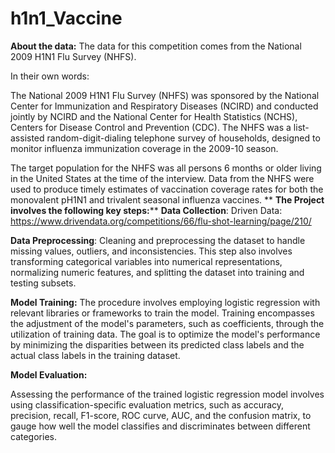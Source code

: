 # h1n1_Vaccine

**About the data:**
The data for this competition comes from the National 2009 H1N1 Flu Survey (NHFS).

In their own words:

The National 2009 H1N1 Flu Survey (NHFS) was sponsored by the National Center for Immunization and Respiratory Diseases (NCIRD) and conducted jointly by NCIRD and the National Center for Health Statistics (NCHS), Centers for Disease Control and Prevention (CDC). The NHFS was a list-assisted random-digit-dialing telephone survey of households, designed to monitor influenza immunization coverage in the 2009-10 season.

The target population for the NHFS was all persons 6 months or older living in the United States at the time of the interview. Data from the NHFS were used to produce timely estimates of vaccination coverage rates for both the monovalent pH1N1 and trivalent seasonal influenza vaccines.
**
**The Project involves the following key steps:****
**Data Collection**: Driven Data: https://www.drivendata.org/competitions/66/flu-shot-learning/page/210/

**Data Preprocessing**: Cleaning and preprocessing the dataset to handle missing values, outliers, and inconsistencies. This step also involves transforming categorical variables into numerical representations, normalizing numeric features, and splitting the dataset into training and testing subsets.

**Model Training:** The procedure involves employing logistic regression with relevant libraries or frameworks to train the model. Training encompasses the adjustment of the model's parameters, such as coefficients, through the utilization of training data. The goal is to optimize the model's performance by minimizing the disparities between its predicted class labels and the actual class labels in the training dataset.

**Model Evaluation:**

Assessing the performance of the trained logistic regression model involves using classification-specific evaluation metrics, such as accuracy, precision, recall, F1-score, ROC curve, AUC, and the confusion matrix, to gauge how well the model classifies and discriminates between different categories.

